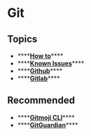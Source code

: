 # Git

## Topics

* \*\*\*\*[**How to**](how-to.md)\*\*\*\*
* \*\*\*\*[**Known Issues**](known-issues.md)\*\*\*\*
* \*\*\*\*[**Github**](github.md)\*\*\*\*
* \*\*\*\*[**Gitlab**](gitlab/)\*\*\*\*

## Recommended

* \*\*\*\*[**Gitmoji CLI**](https://github.com/carloscuesta/gitmoji-cli)\*\*\*\*
* \*\*\*\*[**GitGuardian**](https://gitguardian.com)\*\*\*\*



